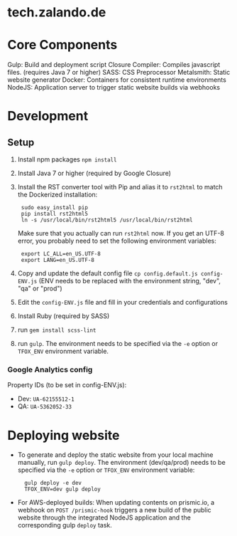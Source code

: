 # tech.zalando.de

# Core Components

Gulp: Build and deployment script
Closure Compiler: Compiles javascript files. (requires Java 7 or higher)
SASS: CSS Preprocessor
Metalsmith: Static website generator
Docker: Containers for consistent runtime environments
NodeJS: Application server to trigger static website builds via webhooks

# Development

## Setup

1. Install npm packages `npm install`

2. Install Java 7 or higher (required by Google Closure)

3. Install the RST converter tool with Pip and alias it to `rst2html` to match
   the Dockerized installation:

        sudo easy_install pip
        pip install rst2html5
        ln -s /usr/local/bin/rst2html5 /usr/local/bin/rst2html

   Make sure that you actually can run `rst2html` now. If you get an UTF-8
   error, you probably need to set the following environment variables:

        export LC_ALL=en_US.UTF-8
        export LANG=en_US.UTF-8

4. Copy and update the default config file `cp config.default.js config-ENV.js`
   (ENV needs to be replaced with the environment string, "dev", "qa" or "prod")

5. Edit the `config-ENV.js` file and fill in your credentials and configurations

6. Install Ruby (required by SASS)

7. run `gem install scss-lint`

8. run `gulp`. The environment needs to be specified via the `-e` option or
   `TFOX_ENV` environment variable.

### Google Analytics config

Property IDs (to be set in config-ENV.js):

- Dev: `UA-62155512-1`
- QA: `UA-5362052-33`


# Deploying website

- To generate and deploy the static website from your local machine manually,
  run `gulp deploy`. The environment (dev/qa/prod) needs to be specified via
  the `-e` option or `TFOX_ENV` environment variable:

        gulp deploy -e dev
        TFOX_ENV=dev gulp deploy

- For AWS-deployed builds: When updating contents on prismic.io, a webhook
  on `POST /prismic-hook` triggers a new build of the public website through the
  integrated NodeJS application and the corresponding gulp `deploy` task.
